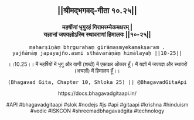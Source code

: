 <center><h2>||श्रीमद्‍भगवद्‍-गीता १०.२५||</h2>
<h3>महर्षीणां भृगुरहं गिरामस्म्येकमक्षरम् |<br/>यज्ञानां जपयज्ञोऽस्मि स्थावराणां हिमालयः ||१०-२५||</h3>
<pre>maharṣīṇāṃ bhṛgurahaṃ girāmasmyekamakṣaram .<br/>yajñānāṃ japayajño.asmi sthāvarāṇāṃ himālayaḥ ||10-25||</pre>
<p>।।10.25।। मैं महर्षियों में भृगु और वाणी (शब्दों) में एकाक्षर ओंकार हूँ। मैं यज्ञों में जपयज्ञ और स्थावरों (अचलों) में हिमालय हूँ।।</p>
<pre>(Bhagavad Gita, Chapter 10, Shloka 25) || @BhagavadGitaApi</pre><p>https://docs.bhagavadgitaapi.in/</p><p>#API #bhagavadgitaapi #slok #nodejs #js #api #gitaapi #krishna #hinduism #vedic #ISKCON #shreemadbhagavadgita #technology</p></center>